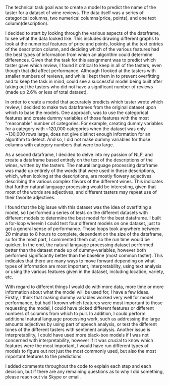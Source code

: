
The technical task goal was to create a model to predict the name of the taster for a dataset of wine reviews. The data itself was a series of categorical columns, two numerical columns(price, points), and one text column(description). 

I decided to start by looking through the various aspects of the dataframe, to see what the data looked like. This includes drawing different graphs to look at the numerical features of price and points, looking at the text entries of the description column, and deciding which of the various features had the best types of information from which an algorithm could determine differences.  Given that the task for this assignment was to predict which taster gave which review, I found it critical to keep in all of the tasters, even though that did affect performance. Although I looked at the tasters with smaller numbers of reviews, and while I kept them in to prevent overfitting and to keep the task in mind, could see a successful model being built after taking out the tasters who did not have a significant number of reviews (made up 2.6% or less of total dataset).

In order to create a model that accurately predicts which taster wrote which review, I decided to make two dataframes from the original dataset upon which to base the models. One approach, was to use the categorical features and create dummy variables of those features with the most "reasonable" number of categories. For example, creating dummy variables for a category with ~120,000 categories when the dataset was only ~130,000 rows large, does not give distinct enough information for an algorithm to detect. And so, I did not make dummy variables for those columns with category numbers that were too large. 

As a second dataframe, I decided to delve into my passion of NLP, and create a dataframe based entirely on the text of the descriptions of the wines, written by the tasters. The natural language processing dataframe was made up entirely of the words that were used in these descriptions, which, when looking at the descriptions, are mostly flowery adjectives describing the various complex flavors of the different wines. This indicates that further natural language processing would be interesting, given that most of the words are adjectives, and different tasters may repeat use of their favorite adjectives.

I found that the big issue with this dataset was the idea of overfitting a model, so I performed a series of tests on the different datasets with different models to determine the best model for the best dataframe. I built a for-loop wherein I could test four different models on one dataset, just to get a general sense of performance. Those loops took anywhere between 20 minutes to 8 hours to complete, dependent on the size of the dataframe, so for the most part, I commented them out, so the run time would be quicker. In the end, the natural language processing dataset performed better than the dataset made up of dummy-variables, however both performed significantly better than the baseline (most common taster). This indicates that there are many ways to move forward depending on what types of information are most important, interpretability, using text analysis or using the various features given in the dataset, including location, variety, etc. 

With regard to different things I would do with more data, more time or more information about what the model will be used for, I have a few ideas. Firstly, I think that making dummy variables worked very well for model performance, but had I known which features were most important to those requesting the model, I could have picked different features or different numbers of columns from which to pull. In addition, I could perform additional natural language processing work, such as addressing the large amounts adjectives by using part of speech analysis, or test the different tones of the different tasters with sentiment analysis. Another issue is interpretability, I could have used more black-box models if I was not concerned with interpretability, however if it was crucial to know which features were the most important, I would have run different types of models to figure out not just the most commonly used, but also the most important features to the predictions.

I added comments throughout the code to explain each step and each decision, but if there are any remaining questions as to why I did something, please reach out via Skype or email. 
